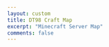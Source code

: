 ```yaml
---
layout: custom
title: DT98 Craft Map
excerpt: "Minecraft Server Map"
comments: false
---
```

<iframe width="1000" height="800" src="//http://161.35.13.161:8123/" frameborder="0"> </iframe>
